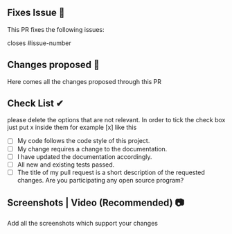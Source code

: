 <!--Type in all the issues that have been fixed through this pull request ex : #1 -->

## Fixes Issue 📜

This PR fixes the following issues:

closes #issue-number

<!-- Write down all the changes made-->

## Changes proposed 📝

Here comes all the changes proposed through this PR

<!-- Check all the boxes which are applicable to check the box correct follow the following conventions-->
<!--
[x] - Correct
[X] - Correct
-->

## Check List ✔ <!--Follow the above conventions to check the box-->
please delete the options that are not relevant. In order to tick the check box just put x inside them for example [x] like this
- [ ] My code follows the code style of this project.
- [ ] My change requires a change to the documentation.
- [ ] I have updated the documentation accordingly.
- [ ] All new and existing tests passed.
- [ ] The title of my pull request is a short description of the requested changes.
Are you participating any open source program?

<!--Add screen shots of the changed output-->

## Screenshots | Video (Recommended) 📷

Add all the screenshots which support your changes

